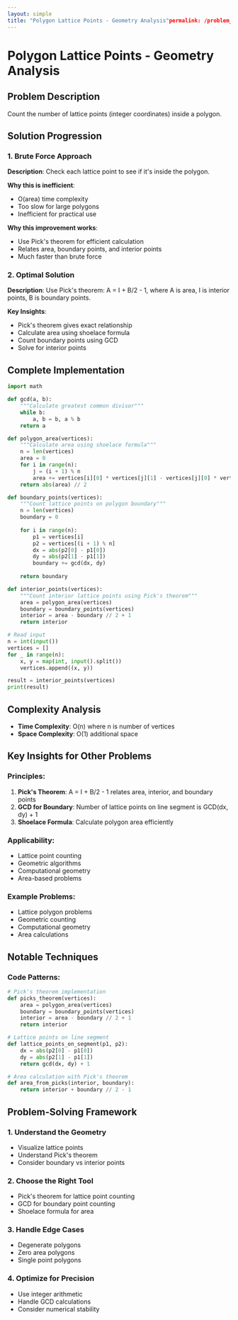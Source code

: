 ```yaml
---
layout: simple
title: "Polygon Lattice Points - Geometry Analysis"permalink: /problem_soulutions/geometry/polygon_lattice_points_analysis
---
```



# Polygon Lattice Points - Geometry Analysis

## Problem Description
Count the number of lattice points (integer coordinates) inside a polygon.

## Solution Progression

### 1. **Brute Force Approach**
**Description**: Check each lattice point to see if it's inside the polygon.

**Why this is inefficient**: 
- O(area) time complexity
- Too slow for large polygons
- Inefficient for practical use

**Why this improvement works**:
- Use Pick's theorem for efficient calculation
- Relates area, boundary points, and interior points
- Much faster than brute force

### 2. **Optimal Solution**
**Description**: Use Pick's theorem: A = I + B/2 - 1, where A is area, I is interior points, B is boundary points.

**Key Insights**:
- Pick's theorem gives exact relationship
- Calculate area using shoelace formula
- Count boundary points using GCD
- Solve for interior points

## Complete Implementation

```python
import math

def gcd(a, b):
    """Calculate greatest common divisor"""
    while b:
        a, b = b, a % b
    return a

def polygon_area(vertices):
    """Calculate area using shoelace formula"""
    n = len(vertices)
    area = 0
    for i in range(n):
        j = (i + 1) % n
        area += vertices[i][0] * vertices[j][1] - vertices[j][0] * vertices[i][1]
    return abs(area) // 2

def boundary_points(vertices):
    """Count lattice points on polygon boundary"""
    n = len(vertices)
    boundary = 0
    
    for i in range(n):
        p1 = vertices[i]
        p2 = vertices[(i + 1) % n]
        dx = abs(p2[0] - p1[0])
        dy = abs(p2[1] - p1[1])
        boundary += gcd(dx, dy)
    
    return boundary

def interior_points(vertices):
    """Count interior lattice points using Pick's theorem"""
    area = polygon_area(vertices)
    boundary = boundary_points(vertices)
    interior = area - boundary // 2 + 1
    return interior

# Read input
n = int(input())
vertices = []
for _ in range(n):
    x, y = map(int, input().split())
    vertices.append((x, y))

result = interior_points(vertices)
print(result)
```

## Complexity Analysis
- **Time Complexity**: O(n) where n is number of vertices
- **Space Complexity**: O(1) additional space

## Key Insights for Other Problems

### **Principles**:
1. **Pick's Theorem**: A = I + B/2 - 1 relates area, interior, and boundary points
2. **GCD for Boundary**: Number of lattice points on line segment is GCD(dx, dy) + 1
3. **Shoelace Formula**: Calculate polygon area efficiently

### **Applicability**:
- Lattice point counting
- Geometric algorithms
- Computational geometry
- Area-based problems

### **Example Problems**:
- Lattice polygon problems
- Geometric counting
- Computational geometry
- Area calculations

## Notable Techniques

### **Code Patterns**:
```python
# Pick's theorem implementation
def picks_theorem(vertices):
    area = polygon_area(vertices)
    boundary = boundary_points(vertices)
    interior = area - boundary // 2 + 1
    return interior

# Lattice points on line segment
def lattice_points_on_segment(p1, p2):
    dx = abs(p2[0] - p1[0])
    dy = abs(p2[1] - p1[1])
    return gcd(dx, dy) + 1

# Area calculation with Pick's theorem
def area_from_picks(interior, boundary):
    return interior + boundary // 2 - 1
```

## Problem-Solving Framework

### **1. Understand the Geometry**
- Visualize lattice points
- Understand Pick's theorem
- Consider boundary vs interior points

### **2. Choose the Right Tool**
- Pick's theorem for lattice point counting
- GCD for boundary point counting
- Shoelace formula for area

### **3. Handle Edge Cases**
- Degenerate polygons
- Zero area polygons
- Single point polygons

### **4. Optimize for Precision**
- Use integer arithmetic
- Handle GCD calculations
- Consider numerical stability 